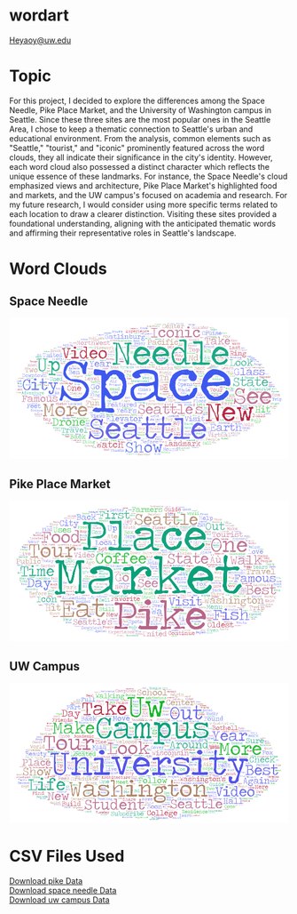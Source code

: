 # wordart
Heyaoy@uw.edu

# Topic
For this project, I decided to explore the differences among the Space Needle, Pike Place Market, and the University of Washington campus in Seattle. Since these three sites are the most popular ones in the Seattle Area, I chose to keep a thematic connection to Seattle's urban and educational environment. From the analysis, common elements such as "Seattle," "tourist," and "iconic" prominently featured across the word clouds, they all indicate their significance in the city's identity. However, each word cloud also possessed a distinct character which reflects the unique essence of these landmarks. For instance, the Space Needle's cloud emphasized views and architecture, Pike Place Market's highlighted food and markets, and the UW campus's focused on academia and research. For my future research, I would consider using more specific terms related to each location to draw a clearer distinction. Visiting these sites provided a foundational understanding, aligning with the anticipated thematic words and affirming their representative roles in Seattle's landscape.

# Word Clouds

## Space Needle
<img src="/images/space needle.png" alt="Space Needle Word Cloud">

## Pike Place Market
<img src="/images/pike place market.png" alt="Pike Place Market Word Cloud">

## UW Campus
<img src="/images/uw campus.png" alt="UW Campus Word Cloud">

# CSV Files Used
[Download pike Data](/assets/pike-place-market.csv) <br>
[Download space needle Data](/assets/space-needle.csv) <br>
[Download uw campus Data](/assets/uwcampus.csv)
